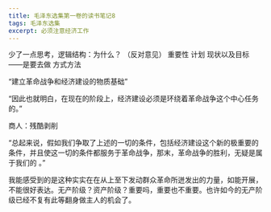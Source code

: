 ```yaml
---
title: 毛泽东选集第一卷的读书笔记8
tags: 毛泽东选集
excerpt: 必须注意经济工作
---
```


少了一点思考，逻辑结构：为什么？ （反对意见） 重要性 计划 现状以及目标——是要去做 方式方法

“建立革命战争和经济建设的物质基础”

“因此也就明白，在现在的阶段上，经济建设必须是环绕着革命战争这个中心任务的。”

商人：残酷剥削

“总起来说，假如我们争取了上述的一切的条件，包括经济建设这个新的极重要的条件，并且使这一切的条件都服务于革命战争，那末，革命战争的胜利，无疑是属于我们的 。”

我能感受到的是这种实实在在从上至下发动群众革命所迸发出的力量，如能开展，不能很好表达。无产阶级？资产阶级？重要吗，重要也不重要。也许如今的无产阶级已经不复有此等翻身做主人的机会了。
